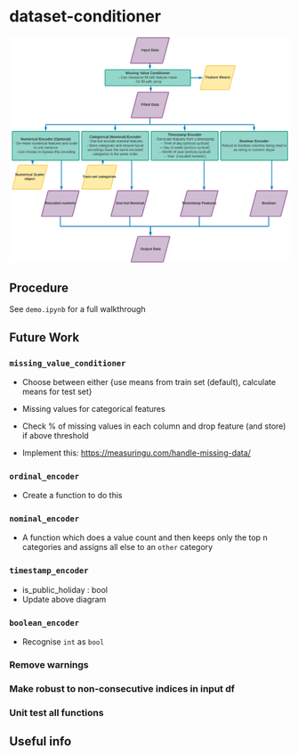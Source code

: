 # dataset-conditioner

![`fit_transform` flow](pictures/readme_flow.png)

## Procedure

See `demo.ipynb` for a full walkthrough

## Future Work

### `missing_value_conditioner`
- Choose between either {use means from train set (default), calculate means for test set}
- Missing values for categorical features
- Check % of missing values in each column and drop feature (and store) if above threshold

- Implement this: https://measuringu.com/handle-missing-data/

### `ordinal_encoder`
- Create a function to do this

### `nominal_encoder`
- A function which does a value count and then keeps only the top n categories and assigns all else to an `other` category

### `timestamp_encoder`
- is_public_holiday : bool
- Update above diagram

### `boolean_encoder`
- Recognise `int` as `bool`

### Remove warnings

### Make robust to non-consecutive indices in input df

### Unit test all functions

## Useful info
